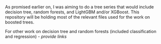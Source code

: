 As promised earlier on, I was aiming to do a tree series that would include decision tree, random forests, and LightGBM and/or XGBoost. This repository will be holding most of the relevant files used for the work on boosted trees.

For other work on decision tree and random forests (included classification and regression) - *provide links*